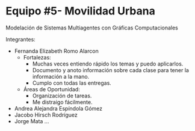 # Equipo #5- Movilidad Urbana
Modelación de Sistemas Multiagentes con Gráficas Computacionales

Integrantes:

* Fernanda Elizabeth Romo Alarcon
  * Fortalezas:
    * Muchas veces entiendo rápido los temas y puedo aplicarlos.
    * Documento y anoto información sobre cada clase para tener la información a la mano.
    * Cumplo con todas las entregas.
  * Áreas de Oportunidad:
    * Organización de tareas.
    * Me distraigo fácilmente.
* Andrea Alejandra Espíndola Gómez
* Jacobo Hirsch Rodríguez
* Jorge Mata ...
